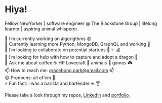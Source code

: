 # Hiya!

Fellow NewYorker | software engineer @ The Blackstone Group | lifelong learner | aspiring animal whisperer.

🔭  I’m currently working on algorigthms :anguished:
<br> 🌱 Currently learning more Python, MongoDB, GraphQL and working :school_satchel:
<br> 👯 I’m looking to collaborate on potential startups :briefcase: :sparkles: :moneybag:
<br> 🤔 I’m looking for help with how to capture and adopt a dragon :dragon: 
<br> 💬 Ask me about coffee :coffee: HP Lovecraft :ghost: animals :tiger: games :video_game:
<br> 📫 How to reach me: gracebong.park@gmail.com :mailbox:
<br> 😄 Pronouns: all of'em :couple:
<br> ⚡ Fun fact: I was a barista and bartender :coffee: :cocktail:

Please take a look through my repos, <a href="https://www.linkedin.com/in/grace-bong-7922b7202/">LinkedIn</a> and <a href="https://suspicious-jang-7762b9.netlify.app/">portfolio</a>.
